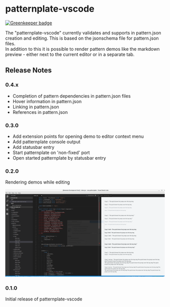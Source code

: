 # patternplate-vscode

[![Greenkeeper badge](https://badges.greenkeeper.io/sinnerschrader/patternplate-vscode.svg)](https://greenkeeper.io/)

The "patternplate-vscode" currently validates and supports in pattern.json creation and editing.
This is based on the jsonschema file for pattern.json files.  
In addition to this it is possible to render pattern demos like the markdown preview - either next to the current
editor or in a separate tab.

## Release Notes

### 0.4.x

* Completion of pattern dependencies in pattern.json files
* Hover information in pattern.json
* Linking in pattern.json
* References in pattern.json

### 0.3.0

* Add extension points for opening demo to editor context menu
* Add patternplate console output
* Add statusbar entry
* Start patternplate on 'non-fixed' port
* Open started patternplate by statusbar entry

### 0.2.0

Rendering demos while editing

![demo-screen](./statics/vscode-patternplate-demo.png)

### 0.1.0

Initial release of patternplate-vscode
